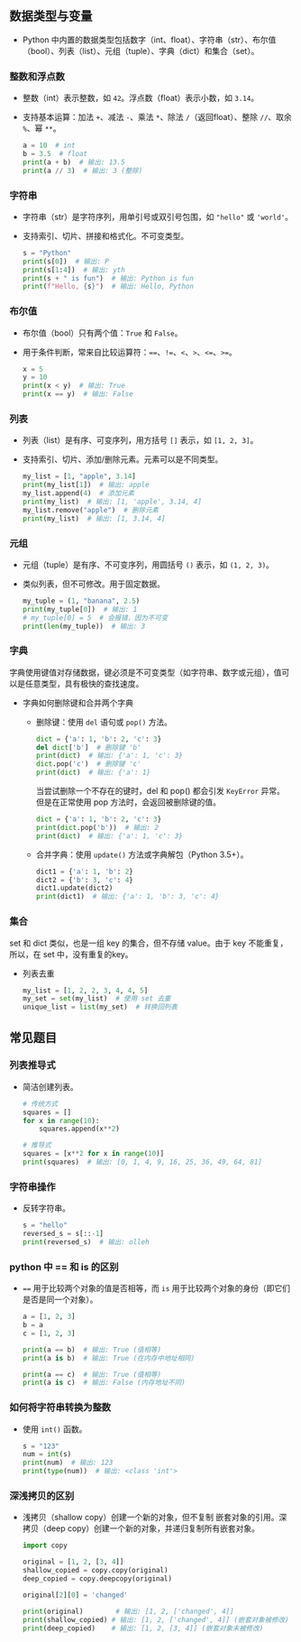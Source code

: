 ## 数据类型与变量

- Python 中内置的数据类型包括数字（int、float）、字符串（str）、布尔值（bool）、列表（list）、元组（tuple）、字典（dict）和集合（set）。

### 整数和浮点数
- 整数（int）表示整数，如 `42`。浮点数（float）表示小数，如 `3.14`。
- 支持基本运算：加法 `+`、减法 `-`、乘法 `*`、除法 `/`（返回float）、整除 `//`、取余 `%`、幂 `**`。

  ```python
  a = 10  # int
  b = 3.5  # float
  print(a + b)  # 输出: 13.5
  print(a // 3)  # 输出: 3 (整除)
  ```

### 字符串
- 字符串（str）是字符序列，用单引号或双引号包围，如 `"hello"` 或 `'world'`。
- 支持索引、切片、拼接和格式化。不可变类型。

  ```python
  s = "Python"
  print(s[0])  # 输出: P
  print(s[1:4])  # 输出: yth
  print(s + " is fun")  # 输出: Python is fun
  print(f"Hello, {s}")  # 输出: Hello, Python
  ```

### 布尔值
- 布尔值（bool）只有两个值：`True` 和 `False`。
- 用于条件判断，常来自比较运算符：`==`、`!=`、`<`、`>`、`<=`、`>=`。

  ```python
  x = 5
  y = 10
  print(x < y)  # 输出: True
  print(x == y)  # 输出: False
  ```

### 列表
- 列表（list）是有序、可变序列，用方括号 `[]` 表示，如 `[1, 2, 3]`。
- 支持索引、切片、添加/删除元素。元素可以是不同类型。

  ```python
  my_list = [1, "apple", 3.14]
  print(my_list[1])  # 输出: apple
  my_list.append(4)  # 添加元素
  print(my_list)  # 输出: [1, 'apple', 3.14, 4]
  my_list.remove("apple")  # 删除元素
  print(my_list)  # 输出: [1, 3.14, 4]
  ```

### 元组
- 元组（tuple）是有序、不可变序列，用圆括号 `()` 表示，如 `(1, 2, 3)`。
- 类似列表，但不可修改。用于固定数据。

  ```python
  my_tuple = (1, "banana", 2.5)
  print(my_tuple[0])  # 输出: 1
  # my_tuple[0] = 5  # 会报错，因为不可变
  print(len(my_tuple))  # 输出: 3
  ```

### 字典
字典使用键值对存储数据，键必须是不可变类型（如字符串、数字或元组），值可以是任意类型，具有极快的查找速度。


- 字典如何删除键和合并两个字典
  - 删除键：使用 `del` 语句或 `pop()` 方法。

    ```python
    dict = {'a': 1, 'b': 2, 'c': 3}
    del dict['b']  # 删除键 'b'
    print(dict)  # 输出: {'a': 1, 'c': 3}
    dict.pop('c')  # 删除键 'c'
    print(dict)  # 输出: {'a': 1}
    ```

    当尝试删除一个不存在的键时，del 和 pop() 都会引发 `KeyError` 异常。
    但是在正常使用 pop 方法时，会返回被删除键的值。

    ```python
    dict = {'a': 1, 'b': 2, 'c': 3}
    print(dict.pop('b'))  # 输出: 2
    print(dict)  # 输出: {'a': 1, 'c': 3}
    ```

  - 合并字典：使用 `update()` 方法或字典解包（Python 3.5+）。

    ```python
    dict1 = {'a': 1, 'b': 2}
    dict2 = {'b': 3, 'c': 4}
    dict1.update(dict2)
    print(dict1)  # 输出: {'a': 1, 'b': 3, 'c': 4}
    ```
### 集合
set 和 dict 类似，也是一组 key 的集合，但不存储 value。由于 key 不能重复，所以，在 set 中，没有重复的key。

- 列表去重
    ```python
    my_list = [1, 2, 2, 3, 4, 4, 5]
    my_set = set(my_list)  # 使用 set 去重
    unique_list = list(my_set)  # 转换回列表
    ```

## 常见题目

### 列表推导式
- 简洁创建列表。

  ```python
  # 传统方式
  squares = []
  for x in range(10):
      squares.append(x**2)

  # 推导式
  squares = [x**2 for x in range(10)]
  print(squares)  # 输出: [0, 1, 4, 9, 16, 25, 36, 49, 64, 81]
  ```

### 字符串操作
- 反转字符串。

  ```python
  s = "hello"
  reversed_s = s[::-1]
  print(reversed_s)  # 输出: olleh
  ```

### python 中 == 和 is 的区别
- `==` 用于比较两个对象的值是否相等，而 `is` 用于比较两个对象的身份（即它们是否是同一个对象）。
  
  ```python
  a = [1, 2, 3]
  b = a
  c = [1, 2, 3]

  print(a == b)  # 输出: True (值相等)
  print(a is b)  # 输出: True (在内存中地址相同)

  print(a == c)  # 输出: True (值相等)
  print(a is c)  # 输出: False (内存地址不同)
  ```

### 如何将字符串转换为整数

- 使用 `int()` 函数。

  ```python
  s = "123"
  num = int(s)
  print(num)  # 输出: 123
  print(type(num))  # 输出: <class 'int'>
  ```

### 深浅拷贝的区别
- 浅拷贝（shallow copy）创建一个新的对象，但不复制
  嵌套对象的引用。深拷贝（deep copy）创建一个新的对象，并递归复制所有嵌套对象。

  ```python
  import copy

  original = [1, 2, [3, 4]]
  shallow_copied = copy.copy(original)
  deep_copied = copy.deepcopy(original)

  original[2][0] = 'changed'

  print(original)        # 输出: [1, 2, ['changed', 4]]
  print(shallow_copied) # 输出: [1, 2, ['changed', 4]] (嵌套对象被修改)
  print(deep_copied)    # 输出: [1, 2, [3, 4]] (嵌套对象未被修改)
  ```
